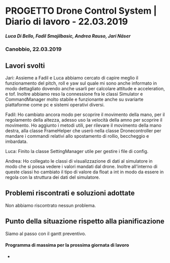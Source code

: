 # PROGETTO Drone Control System | Diario di lavoro - 22.03.2019
##### Luca Di Bello, Fadil Smajilbasic, Andrea Rauso, Jari Näser
### Canobbio, 22.03.2019

## Lavori svolti

Jari:
Assieme a Fadil e Luca abbiamo cercato di capire meglio il funzionamento del pitch, roll e yaw sul quale mi sono anche informato in modo dettagliato dovendo anche usarli per calcolare attitude e acceleration, e tof.
Inoltre abbiamo reso la connessione fra le classi Simulator e CommandManager molto stabile e funzionante anche su svariarte piattaforme come pc e sistemi operativi diversi.

Fadil:
Ho cambiato ancora modo per scoprire il movimento della mano, per il regolamento della altezza, adesso uso la velocità della amno per scoprire il movimento. Ho aggiunto i metodi utili, per rilevare il movimento della mano destra, alla classe FrameHelper che userò nella classe Dronecontroller per mandare i commandi relativi allo spostamento di rollio, beccheggio e imbardata.

Luca:
Finito la classe SettingManager utile per gestire i file di config.

Andrea:
Ho collegato le classi di visualizzazione di dati al simulatore in modo che si possa vedere i valori mandati dal drone. Inoltre all'interno di queste classi ho cambiato il tipo di valore da float a int in modo da essere in regola con la struttura dei dati del simulatore.

## Problemi riscontrati e soluzioni adottate
Non abbiamo riscontrato nessun problema.

## Punto della situazione rispetto alla pianificazione
Siamo al passo con il gantt preventivo.

#### Programma di massima per la prossima giornata di lavoro
-
